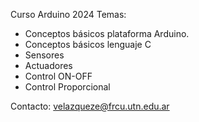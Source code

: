 Curso Arduino 2024
Temas:
- Conceptos básicos plataforma Arduino.
- Conceptos básicos lenguaje C
- Sensores
- Actuadores
- Control ON-OFF
- Control Proporcional

Contacto:
velazqueze@frcu.utn.edu.ar
